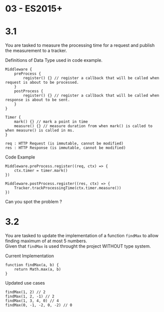 # 03 - ES2015+

# 3.1

You are tasked to measure the processing time for a request and publish the measurement to a tracker.

Definitions of Data Type used in code example.
```
Middleware {
    preProcess {
        register() {} // register a callback that will be called when request is about to be processed.
    }
    postProcess {
        register() {} // register a callback that will be called when response is about to be sent.
    }
}

Timer {
    mark() {} // mark a point in time
    measure() {} // measure duration from when mark() is called to when measure() is called in ms.
}

req : HTTP Request (is immutable, cannot be modified)
res : HTTP Response (is immutable, cannot be modified)
```


Code Example
```
Middleware.preProcess.register((req, ctx) => {
    ctx.timer = timer.mark()
})
```

```
Middleware.postProcess.register((res, ctx) => {
    Tracker.trackProcessingTime(ctx.timer.measure())
})
```

Can you spot the problem ?

# 3.2

You are tasked to update the implementation of a function `findMax` to allow finding maximum of at most 5 numbers.  
Given that `findMax` is used throught the project WITHOUT type system.

Current Implementation

```
function findMax(a, b) {
    return Math.max(a, b)
}
```

Updated use cases

```
findMax(1, 2) // 2
findMax(1, 2, -1) // 2
findMax(1, 3, 4, 0) // 4
findMax(0, -1, -2, 0, -2) // 0
```